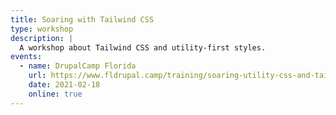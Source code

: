 ```yaml
---
title: Soaring with Tailwind CSS
type: workshop
description: |
  A workshop about Tailwind CSS and utility-first styles.
events:
  - name: DrupalCamp Florida
    url: https://www.fldrupal.camp/training/soaring-utility-css-and-tailwind
    date: 2021-02-18
    online: true
---
```

